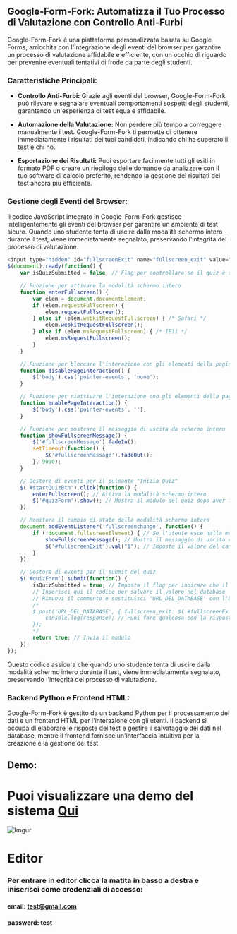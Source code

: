 ## Google-Form-Fork: Automatizza il Tuo Processo di Valutazione con Controllo Anti-Furbi

Google-Form-Fork è una piattaforma personalizzata basata su Google Forms, arricchita con l'integrazione degli eventi del browser per garantire un processo di valutazione affidabile e efficiente, con un occhio di riguardo per prevenire eventuali tentativi di frode da parte degli studenti.

### Caratteristiche Principali:

- **Controllo Anti-Furbi:** Grazie agli eventi del browser, Google-Form-Fork può rilevare e segnalare eventuali comportamenti sospetti degli studenti, garantendo un'esperienza di test equa e affidabile.

- **Automazione della Valutazione:** Non perdere più tempo a correggere manualmente i test. Google-Form-Fork ti permette di ottenere immediatamente i risultati dei tuoi candidati, indicando chi ha superato il test e chi no.

- **Esportazione dei Risultati:** Puoi esportare facilmente tutti gli esiti in formato PDF o creare un riepilogo delle domande da analizzare con il tuo software di calcolo preferito, rendendo la gestione dei risultati dei test ancora più efficiente.

### Gestione degli Eventi del Browser:

Il codice JavaScript integrato in Google-Form-Fork gestisce intelligentemente gli eventi del browser per garantire un ambiente di test sicuro. Quando uno studente tenta di uscire dalla modalità schermo intero durante il test, viene immediatamente segnalato, preservando l'integrità del processo di valutazione.

```javascript
<input type="hidden" id="fullscreenExit" name="fullscreen_exit" value="0">
$(document).ready(function() {
    var isQuizSubmitted = false; // Flag per controllare se il quiz è stato inviato

    // Funzione per attivare la modalità schermo intero
    function enterFullscreen() {
        var elem = document.documentElement;
        if (elem.requestFullscreen) {
            elem.requestFullscreen();
        } else if (elem.webkitRequestFullscreen) { /* Safari */
            elem.webkitRequestFullscreen();
        } else if (elem.msRequestFullscreen) { /* IE11 */
            elem.msRequestFullscreen();
        }
    }

    // Funzione per bloccare l'interazione con gli elementi della pagina
    function disablePageInteraction() {
        $('body').css('pointer-events', 'none');
    }

    // Funzione per riattivare l'interazione con gli elementi della pagina
    function enablePageInteraction() {
        $('body').css('pointer-events', '');
    }

    // Funzione per mostrare il messaggio di uscita da schermo intero
    function showFullscreenMessage() {
        $('#fullscreenMessage').fadeIn();
        setTimeout(function() {
            $('#fullscreenMessage').fadeOut();
        }, 9000);
    }

    // Gestore di eventi per il pulsante "Inizia Quiz"
    $('#startQuizBtn').click(function() {
        enterFullscreen(); // Attiva la modalità schermo intero
        $('#quizForm').show(); // Mostra il modulo del quiz dopo aver fatto clic sul pulsante
    });

    // Monitora il cambio di stato della modalità schermo intero
    document.addEventListener('fullscreenchange', function() {
        if (!document.fullscreenElement) { // Se l'utente esce dalla modalità schermo intero
            showFullscreenMessage(); // Mostra il messaggio di uscita da schermo intero
            $('#fullscreenExit').val("1"); // Imposta il valore del campo nascosto
        }
    });

    // Gestore di eventi per il submit del quiz
    $('#quizForm').submit(function() {
        isQuizSubmitted = true; // Imposta il flag per indicare che il quiz è stato inviato
        // Inserisci qui il codice per salvare il valore nel database
        // Rimuovi il commento e sostituisci 'URL_DEL_DATABASE' con l'URL del tuo script PHP per salvare nel database
        /*
        $.post('URL_DEL_DATABASE', { fullscreen_exit: $('#fullscreenExit').val() }, function(response) {
            console.log(response); // Puoi fare qualcosa con la risposta dal server
        });
        */
        return true; // Invia il modulo
    });
});
```
Questo codice assicura che quando uno studente tenta di uscire dalla modalità schermo intero durante il test, viene immediatamente segnalato, preservando l'integrità del processo di valutazione.

### Backend Python e Frontend HTML:
Google-Form-Fork è gestito da un backend Python per il processamento dei dati e un frontend HTML per l'interazione con gli utenti. Il backend si occupa di elaborare le risposte dei test e gestire il salvataggio dei dati nel database, mentre il frontend fornisce un'interfaccia intuitiva per la creazione e la gestione dei test.

## Demo:
# Puoi visualizzare una demo del sistema <a href="https://quiz.unict-forum.icu/" target="_blank">Qui</a>

![Imgur](https://i.imgur.com/uLJJO2U.png)
# Editor
### Per entrare in editor clicca la matita in basso a destra e iniserisci come credenziali di accesso:
#### email: test@gmail.com
#### password: test
